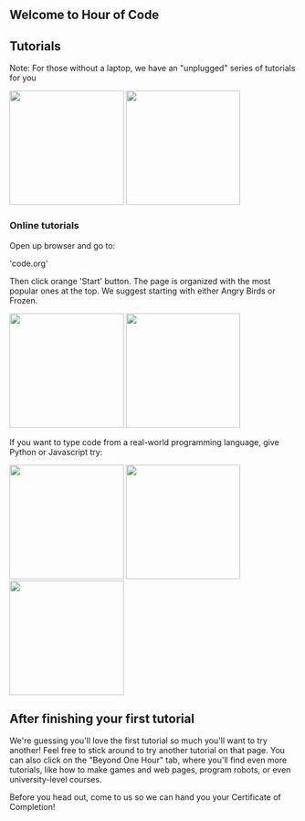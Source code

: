 ## Welcome to Hour of Code

## Tutorials

Note: For those without a laptop, we have an "unplugged" series of tutorials for you

<img src="http://code.org/images/fit-520/fuzzfrenzy.jpg" height="200"/>
<img src="http://code.org/images/fit-520/roboticfriends.jpg" height="200"/>

### Online tutorials

Open up browser and go to:

  'code.org'

Then click orange 'Start' button. The page is organized with the most popular ones at the top. We suggest starting with either Angry Birds or Frozen.

<img src="http://code.org/images/fit-520/frozen_carousel.jpg" height="200"/>
<img src="http://code.org/images/fit-520/codehoc3.jpg" height="200"/>

If you want to type code from a real-world programming language, give Python or Javascript try:

<img src="http://code.org/images/fit-520/khanacademy.jpg" height="200"/>
<img src="http://code.org/images/fit-520/codecombat.jpg" height="200"/>
<img src="http://code.org/images/fit-520/groklearning.jpg" height="200"/>

## After finishing your first tutorial

We're guessing you'll love the first tutorial so much you'll want to try another! Feel free to stick around to try another tutorial on that page. You can also click on the "Beyond One Hour" tab, where you'll find even more tutorials, like how to make games and web pages, program robots, or even university-level courses.

Before you head out, come to us so we can hand you your Certificate of Completion!
